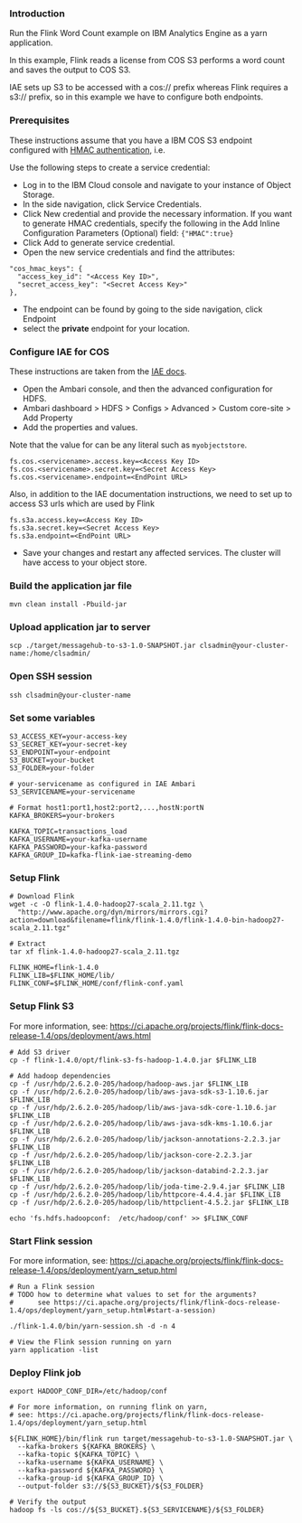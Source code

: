 
### Introduction

Run the Flink Word Count example on IBM Analytics Engine as a yarn application.  

In this example, Flink reads a license from COS S3 performs a word count and saves the output to COS S3.

IAE sets up S3 to be accessed with a cos:// prefix whereas Flink requires a s3:// prefix, so in this example we have to configure both endpoints.

### Prerequisites

These instructions assume that you have a IBM COS S3 endpoint configured with [HMAC authentication](https://console.bluemix.net/docs/services/cloud-object-storage/iam/service-credentials.html#service-credentials), i.e.

Use the following steps to create a service credential:

 - Log in to the IBM Cloud console and navigate to your instance of Object Storage.
 - In the side navigation, click Service Credentials.
 - Click New credential and provide the necessary information. If you want to generate HMAC credentials, specify the following in the Add Inline Configuration Parameters (Optional) field: `{"HMAC":true}`
 - Click Add to generate service credential.
 - Open the new service credentials and find the attributes:
 
```
"cos_hmac_keys": {
  "access_key_id": "<Access Key ID>",
  "secret_access_key": "<Secret Access Key>"
},
```
 - The endpoint can be found by going to the side navigation, click Endpoint
 - select the **private** endpoint for your location.

### Configure IAE for COS

These instructions are taken from the [IAE docs](https://console.bluemix.net/docs/services/AnalyticsEngine/configure-COS-S3-object-storage.html#configuring-clusters-to-work-with-ibm-cos-s3-object-stores).

 - Open the Ambari console, and then the advanced configuration for HDFS.
 - Ambari dashboard > HDFS > Configs > Advanced > Custom core-site > Add Property
 - Add the properties and values.
 
 Note that the value for <servicename> can be any literal such as `myobjectstore`.

```
fs.cos.<servicename>.access.key=<Access Key ID>
fs.cos.<servicename>.secret.key=<Secret Access Key>
fs.cos.<servicename>.endpoint=<EndPoint URL>
```

Also, in addition to the IAE documentation instructions, we need to set up to access S3 urls which are used by Flink

```
fs.s3a.access.key=<Access Key ID>
fs.s3a.secret.key=<Secret Access Key>
fs.s3a.endpoint=<EndPoint URL>
```

 - Save your changes and restart any affected services. The cluster will have access to your object store.
 
### Build the application jar file

    mvn clean install -Pbuild-jar
    
### Upload application jar to server

    scp ./target/messagehub-to-s3-1.0-SNAPSHOT.jar clsadmin@your-cluster-name:/home/clsadmin/

### Open SSH session

    ssh clsadmin@your-cluster-name
    
### Set some variables

    S3_ACCESS_KEY=your-access-key
    S3_SECRET_KEY=your-secret-key
    S3_ENDPOINT=your-endpoint
    S3_BUCKET=your-bucket
    S3_FOLDER=your-folder
    
    # your-servicename as configured in IAE Ambari
    S3_SERVICENAME=your-servicename
    
    # Format host1:port1,host2:port2,...,hostN:portN
    KAFKA_BROKERS=your-brokers
    
    KAFKA_TOPIC=transactions_load
    KAFKA_USERNAME=your-kafka-username
    KAFKA_PASSWORD=your-kafka-password
    KAFKA_GROUP_ID=kafka-flink-iae-streaming-demo

### Setup Flink

    # Download Flink
    wget -c -O flink-1.4.0-hadoop27-scala_2.11.tgz \
      "http://www.apache.org/dyn/mirrors/mirrors.cgi?action=download&filename=flink/flink-1.4.0/flink-1.4.0-bin-hadoop27-scala_2.11.tgz"

    # Extract
    tar xf flink-1.4.0-hadoop27-scala_2.11.tgz
    
    FLINK_HOME=flink-1.4.0
    FLINK_LIB=$FLINK_HOME/lib/
    FLINK_CONF=$FLINK_HOME/conf/flink-conf.yaml
    
 ### Setup Flink S3
 
 For more information, see: https://ci.apache.org/projects/flink/flink-docs-release-1.4/ops/deployment/aws.html
    
    # Add S3 driver
    cp -f flink-1.4.0/opt/flink-s3-fs-hadoop-1.4.0.jar $FLINK_LIB
    
    # Add hadoop dependencies
    cp -f /usr/hdp/2.6.2.0-205/hadoop/hadoop-aws.jar $FLINK_LIB
    cp -f /usr/hdp/2.6.2.0-205/hadoop/lib/aws-java-sdk-s3-1.10.6.jar $FLINK_LIB
    cp -f /usr/hdp/2.6.2.0-205/hadoop/lib/aws-java-sdk-core-1.10.6.jar $FLINK_LIB
    cp -f /usr/hdp/2.6.2.0-205/hadoop/lib/aws-java-sdk-kms-1.10.6.jar $FLINK_LIB
    cp -f /usr/hdp/2.6.2.0-205/hadoop/lib/jackson-annotations-2.2.3.jar $FLINK_LIB
    cp -f /usr/hdp/2.6.2.0-205/hadoop/lib/jackson-core-2.2.3.jar $FLINK_LIB
    cp -f /usr/hdp/2.6.2.0-205/hadoop/lib/jackson-databind-2.2.3.jar $FLINK_LIB
    cp -f /usr/hdp/2.6.2.0-205/hadoop/lib/joda-time-2.9.4.jar $FLINK_LIB
    cp -f /usr/hdp/2.6.2.0-205/hadoop/lib/httpcore-4.4.4.jar $FLINK_LIB
    cp -f /usr/hdp/2.6.2.0-205/hadoop/lib/httpclient-4.5.2.jar $FLINK_LIB
    
    echo 'fs.hdfs.hadoopconf:  /etc/hadoop/conf' >> $FLINK_CONF
    
### Start Flink session

For more information, see: https://ci.apache.org/projects/flink/flink-docs-release-1.4/ops/deployment/yarn_setup.html

    # Run a Flink session
    # TODO how to determine what values to set for the arguments?
    #      see https://ci.apache.org/projects/flink/flink-docs-release-1.4/ops/deployment/yarn_setup.html#start-a-session)
    
    ./flink-1.4.0/bin/yarn-session.sh -d -n 4

    # View the Flink session running on yarn
    yarn application -list

### Deploy Flink job

    export HADOOP_CONF_DIR=/etc/hadoop/conf

    # For more information, on running flink on yarn, 
    # see: https://ci.apache.org/projects/flink/flink-docs-release-1.4/ops/deployment/yarn_setup.html
       
    ${FLINK_HOME}/bin/flink run target/messagehub-to-s3-1.0-SNAPSHOT.jar \
      --kafka-brokers ${KAFKA_BROKERS} \
      --kafka-topic ${KAFKA_TOPIC} \
      --kafka-username ${KAFKA_USERNAME} \
      --kafka-password ${KAFKA_PASSWORD} \
      --kafka-group-id ${KAFKA_GROUP_ID} \
      --output-folder s3://${S3_BUCKET}/${S3_FOLDER}

    # Verify the output
    hadoop fs -ls cos://${S3_BUCKET}.${S3_SERVICENAME}/${S3_FOLDER}
